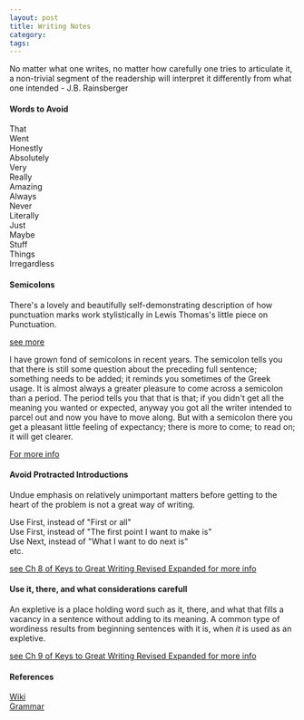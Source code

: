 ```yaml
---
layout: post
title: Writing Notes
category: 
tags: 
---
```


No matter what one writes, no matter how carefully one tries to articulate it, a non-trivial segment of the readership will interpret it differently from what one intended - J.B. Rainsberger

#### Words to Avoid 

That  
Went  
Honestly  
Absolutely  
Very  
Really  
Amazing  
Always  
Never  
Literally  
Just  
Maybe  
Stuff  
Things  
Irregardless  

#### Semicolons

There's a lovely and beautifully self-demonstrating description of how punctuation marks work stylistically in Lewis Thomas's little piece on Punctuation.

[see more](http://www-personal.umich.edu/~jlawler/punctuation.html)  

I have grown fond of semicolons in recent years. The semicolon tells you that there is still some question about the preceding full sentence; something needs to be added; it reminds you sometimes of the Greek usage. It is almost always a greater pleasure to come across a semicolon than a period. The period tells you that that is that; if you didn't get all the meaning you wanted or expected, anyway you got all the writer intended to parcel out and now you have to move along. But with a semicolon there you get a pleasant little feeling of expectancy; there is more to come; to read on; it will get clearer.

[For more info](http://mashable.com/2015/05/03/words-eliminate-vocabulary/)  

#### Avoid Protracted Introductions

Undue emphasis on relatively unimportant matters before getting to the heart of the problem is not a great way of writing.

Use First, instead of "First or all"  
Use First, instead of "The first point I want to make is"  
Use Next, instead of "What I want to do next is"  
etc.  

[see Ch 8 of Keys to Great Writing Revised Expanded for more info](https://www.amazon.com/Keys-Great-Writing-Revised-Expanded/dp/1440345805)

#### Use it, there, and what considerations carefull  

An expletive is a place holding word such as it, there, and what that fills a vacancy in a sentence without adding to its meaning. A common type of wordiness results from beginning sentences with it is, when *it* is used as an expletive.

[see Ch 9 of Keys to Great Writing Revised Expanded for more info](https://www.amazon.com/Keys-Great-Writing-Revised-Expanded/dp/1440345805)

#### References ####

[Wiki](http://en.wikipedia.org/wiki/J_curve)  
[Grammar](http://englishplus.com/)  
